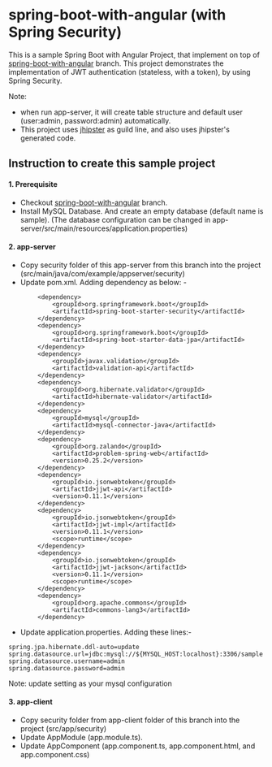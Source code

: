# spring-boot-with-angular (with Spring Security)
This is a sample Spring Boot with Angular Project, that implement on top of [spring-boot-with-angular](https://github.com/kritdev/spring-boot-with-angular/tree/spring-boot-with-angular) branch. This project demonstrates the implementation of JWT authentication (stateless, with a token), by using Spring Security.

Note: 
- when run app-server, it will create table structure and default user (user:admin, password:admin) automatically.
- This project uses [jhipster](https://www.jhipster.tech/) as guild line, and also uses jhipster's generated code. 

## Instruction to create this sample project

#### 1. Prerequisite
- Checkout [spring-boot-with-angular](https://github.com/kritdev/spring-boot-with-angular/tree/spring-boot-with-angular) branch.
- Install MySQL Database. And create an empty database (default name is sample). (The database configuration can be changed in app-server/src/main/resources/application.properties)

#### 2. app-server
- Copy security folder of this app-server from this branch into the project (src/main/java/com/example/appserver/security)
- Update pom.xml. Adding dependency as below: -
```
        <dependency>
            <groupId>org.springframework.boot</groupId>
            <artifactId>spring-boot-starter-security</artifactId>
        </dependency>
      	<dependency> 
        	<groupId>org.springframework.boot</groupId> 
        	<artifactId>spring-boot-starter-data-jpa</artifactId> 
      	</dependency> 
        <dependency>
            <groupId>javax.validation</groupId>
            <artifactId>validation-api</artifactId>
        </dependency>
        <dependency>
            <groupId>org.hibernate.validator</groupId>
            <artifactId>hibernate-validator</artifactId>
        </dependency>
      	<dependency> 
	        <groupId>mysql</groupId> 
	        <artifactId>mysql-connector-java</artifactId> 
   	  	</dependency>
        <dependency>
            <groupId>org.zalando</groupId>
            <artifactId>problem-spring-web</artifactId>
            <version>0.25.2</version>
        </dependency>
        <dependency>
            <groupId>io.jsonwebtoken</groupId>
            <artifactId>jjwt-api</artifactId>
            <version>0.11.1</version>
        </dependency>
        <dependency>
            <groupId>io.jsonwebtoken</groupId>
            <artifactId>jjwt-impl</artifactId>
            <version>0.11.1</version>
            <scope>runtime</scope>
        </dependency>
        <dependency>
            <groupId>io.jsonwebtoken</groupId>
            <artifactId>jjwt-jackson</artifactId>
            <version>0.11.1</version>
            <scope>runtime</scope>
        </dependency>
        <dependency>
            <groupId>org.apache.commons</groupId>
            <artifactId>commons-lang3</artifactId>
        </dependency>
```
- Update application.properties. Adding these lines:-
```
spring.jpa.hibernate.ddl-auto=update
spring.datasource.url=jdbc:mysql://${MYSQL_HOST:localhost}:3306/sample
spring.datasource.username=admin
spring.datasource.password=admin
```
Note: update setting as your mysql configuration

#### 3. app-client 
- Copy security folder from app-client folder of this branch into the project (src/app/security)
- Update AppModule (app.module.ts).
- Update AppComponent (app.component.ts, app.component.html, and app.component.css)

